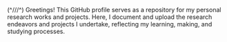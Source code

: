 <p>(^///^) Greetings! This GitHub profile serves as a repository for my personal research works and projects. Here, I document and upload the research endeavors and projects I undertake, reflecting my learning, making, and studying processes.</p>
